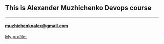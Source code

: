 
## This is Alexander Muzhichenko Devops course

---

#### muzhichenkoalex@gmail.com

[My profile:](https://www.linkedin.com/in/alexandermuzhichenko) 
